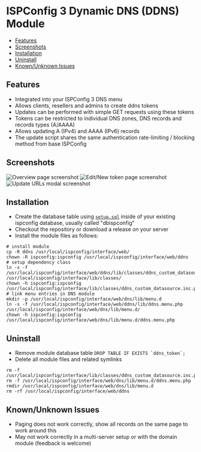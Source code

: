 # ISPConfig 3 Dynamic DNS (DDNS) Module

- [Features](#features)
- [Screenshots](#screenshots)
- [Installation](#installation)
- [Uninstall](#uninstall)
- [Known/Unknown Issues](#knownunknown-issues)


## Features
- Integrated into your ISPConfig 3 DNS menu
- Allows clients, resellers and admins to create ddns tokens
- Updates can be performed with simple GET requests using these tokens
- Tokens can be restricted to individual DNS zones, DNS records and records types (A/AAAA)
- Allows updating A (IPv4) and AAAA (IPv6) records
- The update script shares the same authentication rate-limiting / blocking method from base ISPConfig

## Screenshots
![Overview page screenshot](https://user-images.githubusercontent.com/3976393/141506890-7c235b39-6ad9-4519-a482-4f2e8d44740c.png)
![Edit/New token page screenshot](https://user-images.githubusercontent.com/3976393/141506913-5b56f809-f255-49f8-b7da-fc2dd080c3ff.png)
![Update URLs modal screenshot](https://user-images.githubusercontent.com/3976393/141506922-36a59235-7344-475b-a0ec-77323084f5e5.png)


## Installation
- Create the database table using [`setup.sql`](setup.sql) inside of your existing ispconfig database, usually called "dbispconfig"
- Checkout the repository or download a release on your server
- Install the module files as follows:
````
# install module
cp -R ddns /usr/local/ispconfig/interface/web/
chown -R ispconfig:ispconfig /usr/local/ispconfig/interface/web/ddns
# setup dependency class
ln -s -f /usr/local/ispconfig/interface/web/ddns/lib/classes/ddns_custom_datasource.inc.php /usr/local/ispconfig/interface/lib/classes/
chown -h ispconfig:ispconfig /usr/local/ispconfig/interface/lib/classes/ddns_custom_datasource.inc.php
# link menu entries in DNS module
mkdir -p /usr/local/ispconfig/interface/web/dns/lib/menu.d
ln -s -f /usr/local/ispconfig/interface/web/ddns/lib/ddns.menu.php /usr/local/ispconfig/interface/web/dns/lib/menu.d/
chown -h ispconfig:ispconfig /usr/local/ispconfig/interface/web/dns/lib/menu.d/ddns.menu.php
````

## Uninstall
- Remove module database table ``DROP TABLE IF EXISTS `ddns_token`;``
- Delete all module files and related symlinks
````
rm -f /usr/local/ispconfig/interface/lib/classes/ddns_custom_datasource.inc.php
rm -f /usr/local/ispconfig/interface/web/dns/lib/menu.d/ddns.menu.php
rmdir /usr/local/ispconfig/interface/web/dns/lib/menu.d
rm -rf /usr/local/ispconfig/interface/web/ddns
````

## Known/Unknown Issues
- Paging does not work correctly, show all records on the same page to work around this
- May not work correctly in a multi-server setup or with the domain module (feedback is welcome)
